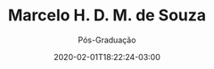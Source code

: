 ---
title: "Marcelo H. D. M. de Souza"
date: 2020-02-01T18:22:24-03:00
name: Marcelo Henrique Donega Martins de Souza
subtitle: Pós-Graduação
picture: img/team/male.png
birthdate: 2020-02-01T18:22:24-03:00
student: true
support: false
main: false
actual: true
weight: 3
---